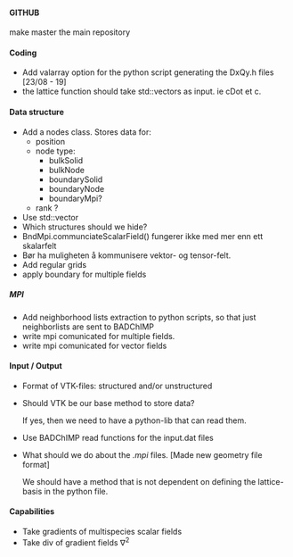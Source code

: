 #### GITHUB
make master the main repository 

#### Coding
* Add valarray option for the python script generating the DxQy.h files [23/08 - 19]
* the lattice function should take std::vectors as input. ie cDot et c.

#### Data structure
* Add a nodes class. Stores data for:  
  * position
  * node type:
    * bulkSolid
    * bulkNode
    * boundarySolid
    * boundaryNode
    * boundaryMpi?
  * rank ?  
* Use std::vector
* Which structures should we hide?
* BndMpi.communciateScalarField() fungerer ikke med mer enn ett skalarfelt
* Bør ha muligheten å kommunisere vektor- og tensor-felt.
* Add regular grids
* apply boundary for multiple fields
##### MPI
* Add neighborhood lists extraction to python scripts, so that just neighborlists are sent to BADChIMP
* write mpi comunicated for multiple fields.
* write mpi comunicated for vector fields

#### Input / Output
* Format of VTK-files: structured and/or unstructured
* Should VTK be our base method to store data?

   If yes, then we need to have a python-lib that can read them.
* Use BADChIMP read functions for the input.dat files
* What should we do about the  *.mpi* files. [Made new geometry file format]

   We should have a method that is not dependent on defining the lattice-basis in the python file.

#### Capabilities
* Take gradients of multispecies scalar fields
* Take div of gradient fields 
$\nabla^2$
